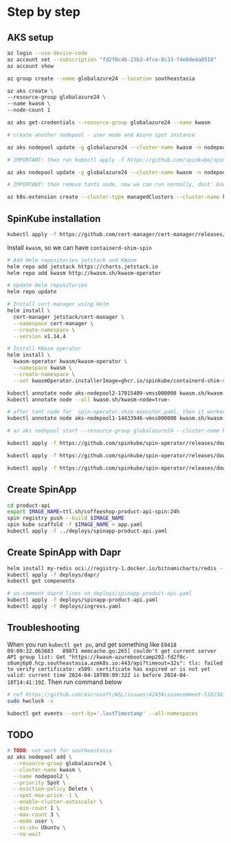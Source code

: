 # Step by step

## AKS setup

```sh
az login --use-device-code
az account set --subscription "fd2f0c4b-23b2-4fce-8c33-f4e0de4a0510"
az account show
```

```sh
az group create --name globalazure24 --location southeastasia

az aks create \
--resource-group globalazure24 \
--name kwasm \
--node-count 1

az aks get-credentials --resource-group globalazure24 --name kwasm

# create another nodepool - user mode and Azure spot instance

az aks nodepool update -g globalazure24 --cluster-name kwasm -n nodepool1 --node-taints CriticalAddonsOnly=true:NoSchedule --mode system

# IMPORTANT: then run kubectl apply -f https://github.com/spinkube/spin-operator/releases/download/v0.1.0/spin-operator.shim-executor.yaml should work, don't know why???

az aks nodepool update -g globalazure24 --cluster-name kwasm -n nodepool1 --node-taints "" --mode system

# IMPORTANT: then remove tants node, now we can run normally, dont' know why???

az k8s-extension create --cluster-type managedClusters --cluster-name kwasm --resource-group globalazure24 --name dapr --extension-type Microsoft.Dapr
```

## SpinKube installation

```sh
kubectl apply -f https://github.com/cert-manager/cert-manager/releases/download/v1.14.4/cert-manager.crds.yaml
```

Install `kwasm`, so we can have `containerd-shim-spin`

```sh
# Add Helm repositories jetstack and KWasm
helm repo add jetstack https://charts.jetstack.io
helm repo add kwasm http://kwasm.sh/kwasm-operator

# Update Helm repositories
helm repo update
```

```sh
# Install cert-manager using Helm
helm install \
  cert-manager jetstack/cert-manager \
  --namespace cert-manager \
  --create-namespace \
  --version v1.14.4
```

```sh
# Install KWasm operator
helm install \
  kwasm-operator kwasm/kwasm-operator \
  --namespace kwasm \
  --create-namespace \
  --set kwasmOperator.installerImage=ghcr.io/spinkube/containerd-shim-spin/node-installer:v0.13.1
```

```sh
kubectl annotate node aks-nodepool2-17015409-vmss000000 kwasm.sh/kwasm-node=true
kubectl annotate node --all kwasm.sh/kwasm-node=true-

# after tant node for  spin-operator.shim-executor.yaml, then it worked. Don't know why???
kubectl annotate node aks-nodepool1-14433946-vmss000000 kwasm.sh/kwasm-node=true

# az aks nodepool start --resource-group globalazure24 --cluster-name kwasm --nodepool-name nodepool1
```

```sh
kubectl apply -f https://github.com/spinkube/spin-operator/releases/download/v0.1.0/spin-operator.runtime-class.yaml
```

```sh
kubectl apply -f https://github.com/spinkube/spin-operator/releases/download/v0.1.0/spin-operator.crds.yaml
```

```sh
kubectl apply -f https://github.com/spinkube/spin-operator/releases/download/v0.1.0/spin-operator.shim-executor.yaml
```

## Create SpinApp

```sh
cd product-api
export IMAGE_NAME=ttl.sh/coffeeshop-product-api-spin:24h
spin registry push --build $IMAGE_NAME
spin kube scaffold -f $IMAGE_NAME > app.yaml
kubectl apply -f ../deploys/spinapp-product-api.yaml
```

## Create SpinApp with Dapr

```sh
helm install my-redis oci://registry-1.docker.io/bitnamicharts/redis --set architecture=standalone --set global.redis.password=P@ssw0rd
kubectl apply -f deploys/dapr/
kubectl get components

# un-comment daprd lines on deploys/spinapp-product-api.yaml
kubectl apply -f deploys/spinapp-product-api.yaml
kubectl apply -f deploys/ingress.yaml
```

## Troubleshooting

When you run `kubectl get po`, and get something like `E0418 09:09:32.063683   89871 memcache.go:265] couldn't get current server API group list: Get "https://kwasm-azurebootcamp202-fd2f0c-s6umj6p0.hcp.southeastasia.azmk8s.io:443/api?timeout=32s": tls: failed to verify certificate: x509: certificate has expired or is not yet valid: current time 2024-04-18T09:09:32Z is before 2024-04-18T14:41:19Z`. Then run command below

```sh
# ref https://github.com/microsoft/WSL/issues/4245#issuecomment-510238198
sudo hwclock -s
```

```sh
kubectl get events --sort-by='.lastTimestamp' --all-namespaces
```

## TODO

```sh
# TODO: not work for southeastasia
az aks nodepool add \
  --resource-group globalazure24 \
  --cluster-name kwasm \
  --name nodepool2 \
  --priority Spot \
  --eviction-policy Delete \
  --spot-max-price -1 \
  --enable-cluster-autoscaler \
  --min-count 1 \
  --max-count 3 \
  --mode user \
  --os-sku Ubuntu \
  --no-wait
```
